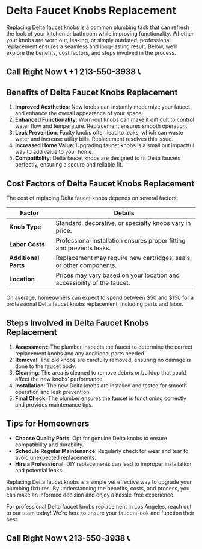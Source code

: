 # Delta Faucet Knobs Replacement  

Replacing Delta faucet knobs is a common plumbing task that can refresh the look of your kitchen or bathroom while improving functionality. Whether your knobs are worn out, leaking, or simply outdated, professional replacement ensures a seamless and long-lasting result. Below, we’ll explore the benefits, cost factors, and steps involved in the process.  

## Call Right Now 📞 +1 213-550-3938 📞

## Benefits of Delta Faucet Knobs Replacement  

1. **Improved Aesthetics**: New knobs can instantly modernize your faucet and enhance the overall appearance of your space.  
2. **Enhanced Functionality**: Worn-out knobs can make it difficult to control water flow and temperature. Replacement ensures smooth operation.  
3. **Leak Prevention**: Faulty knobs often lead to leaks, which can waste water and increase utility bills. Replacement resolves this issue.  
4. **Increased Home Value**: Upgrading faucet knobs is a small but impactful way to add value to your home.  
5. **Compatibility**: Delta faucet knobs are designed to fit Delta faucets perfectly, ensuring a secure and reliable fit.  

## Cost Factors of Delta Faucet Knobs Replacement  

The cost of replacing Delta faucet knobs depends on several factors:  

| **Factor**               | **Details**                                                                 |  
|---------------------------|-----------------------------------------------------------------------------|  
| **Knob Type**            | Standard, decorative, or specialty knobs vary in price.                   |  
| **Labor Costs**          | Professional installation ensures proper fitting and prevents leaks.      |  
| **Additional Parts**     | Replacement may require new cartridges, seals, or other components.       |  
| **Location**             | Prices may vary based on your location and accessibility of the faucet.   |  

On average, homeowners can expect to spend between $50 and $150 for a professional Delta faucet knobs replacement, including parts and labor.  

## Steps Involved in Delta Faucet Knobs Replacement  

1. **Assessment**: The plumber inspects the faucet to determine the correct replacement knobs and any additional parts needed.  
2. **Removal**: The old knobs are carefully removed, ensuring no damage is done to the faucet body.  
3. **Cleaning**: The area is cleaned to remove debris or buildup that could affect the new knobs’ performance.  
4. **Installation**: The new Delta knobs are installed and tested for smooth operation and leak prevention.  
5. **Final Check**: The plumber ensures the faucet is functioning correctly and provides maintenance tips.  

## Tips for Homeowners  

- **Choose Quality Parts**: Opt for genuine Delta knobs to ensure compatibility and durability.  
- **Schedule Regular Maintenance**: Regularly check for wear and tear to avoid unexpected replacements.  
- **Hire a Professional**: DIY replacements can lead to improper installation and potential leaks.  

Replacing Delta faucet knobs is a simple yet effective way to upgrade your plumbing fixtures. By understanding the benefits, costs, and process, you can make an informed decision and enjoy a hassle-free experience.  

For professional Delta faucet knobs replacement in Los Angeles, reach out to our team today! We’re here to ensure your faucets look and function their best.
## Call Right Now 📞 213-550-3938 📞